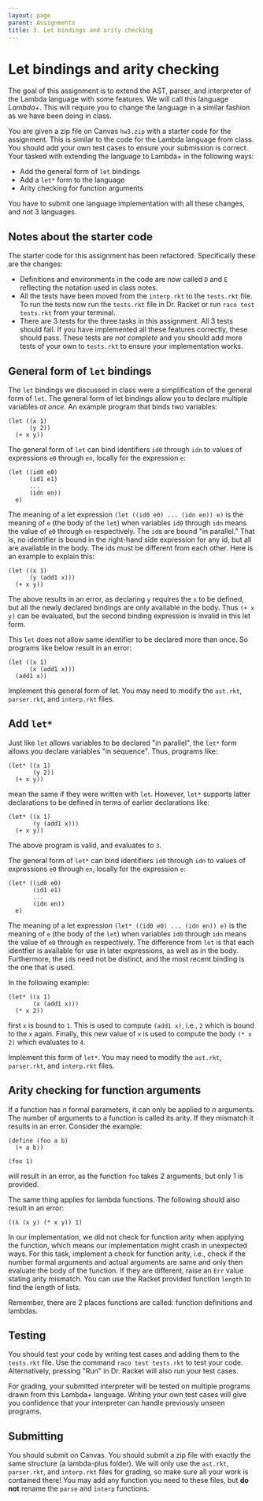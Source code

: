 ```yaml
---
layout: page
parent: Assignments
title: 3. Let bindings and arity checking
---
```


# Let bindings and arity checking

The goal of this assignment is to extend the AST, parser, and interpreter of the Lambda language with some features. We will call this language _Lambda+_. This will require you to change the language in a similar fashion as we have been doing in class.

You are given a zip file on Canvas `hw3.zip` with a starter code for the assignment. This is similar to the code for the Lambda language from class. You should add your own test cases to ensure your submission is correct. Your tasked with extending the language to Lambda+ in the following ways:

* Add the general form of `let` bindings
* Add a `let*` form to the language
* Arity checking for function arguments

You have to submit one language implementation with all these changes, and not 3 languages.

## Notes about the starter code

The starter code for this assignment has been refactored. Specifically these are the changes:

* Definitions and environments in the code are now called `D` and `E` reflecting the notation used in class notes.
* All the tests have been moved from the `interp.rkt` to the `tests.rkt` file. To run the tests now run the `tests.rkt` file in Dr. Racket or run `raco test tests.rkt` from your terminal.
* There are 3 tests for the three tasks in this assignment. All 3 tests should fail. If you have implemented all these features correctly, these should pass. These tests are _not complete_ and you should add more tests of your own to `tests.rkt` to ensure your implementation works.

## General form of `let` bindings

The `let` bindings we discussed in class were a simplification of the general form of `let`. The general form of let bindings allow you to declare multiple variables _at once_. An example program that binds two variables:

```racket
(let ((x 1)
      (y 2))
  (+ x y))
```

The general form of `let` can bind identifiers `id0` through `idn` to values of expressions `e0` through `en`, locally for the expression `e`:

```racket
(let ((id0 e0)
      (id1 e1)
      ...
      (idn en))
  e)
```

The meaning of a let expression `(let ((id0 e0) ... (idn en)) e)` is the meaning of `e` (the body of the `let`) when variables `id0` through `idn` means the value of `e0` through `en` respectively. The `id`s are bound "in parallel." That is, no identifier is bound in the right-hand side expression for any id, but all are available in the body. The ids must be different from each other. Here is an example to explain this:

```racket
(let ((x 1)
      (y (add1 x)))
  (+ x y))
```

The above results in an error, as declaring `y` requires the `x` to be defined, but all the newly declared bindings are only available in the body. Thus `(+ x y)` can be evaluated, but the second binding expression is invalid in this let form.

This `let` does not allow same identifier to be declared more than once. So programs like below result in an error:

```racket
(let ((x 1)
      (x (add1 x)))
  (add1 x))
```

Implement this general form of let. You may need to modify the `ast.rkt`, `parser.rkt`, and `interp.rkt` files.

## Add `let*`

Just like `let` allows variables to be declared "in parallel", the `let*` form allows you declare variables "in sequence". Thus, programs like:

```racket
(let* ((x 1)
       (y 2))
  (+ x y))
```

mean the same if they were written with `let`. However, `let*` supports latter declarations to be defined in terms of earlier declarations like:

```racket
(let* ((x 1)
       (y (add1 x)))
  (+ x y))
```

The above program is valid, and evaluates to `3`.

The general form of `let*` can bind identifiers `id0` through `idn` to values of expressions `e0` through `en`, locally for the expression `e`:

```racket
(let* ((id0 e0)
       (id1 e1)
       ...
       (idn en))
  e)
```

The meaning of a let expression `(let* ((id0 e0) ... (idn en)) e)` is the meaning of `e` (the body of the `let`) when variables `id0` through `idn` means the value of `e0` through `en` respectively. The difference from `let` is that each identfier is available for use in later expressions, as well as in the body. Furthermore, the `id`s need not be distinct, and the most recent binding is the one that is used.

In the following example:

```racket
(let* ((x 1)
       (x (add1 x)))
  (* x 2))
```

first `x` is bound to `1`. This is used to compute `(add1 x)`, i.e., `2` which is bound to the `x` again. Finally, this new value of `x` is used to compute the body `(* x 2)` which evaluates to `4`.

Implement this form of `let*`. You may need to modify the `ast.rkt`, `parser.rkt`, and `interp.rkt` files.

## Arity checking for function arguments

If a function has _n_ formal parameters, it can only be applied to _n_ arguments. The number of arguments to a function is called its arity. If they mismatch it results in an error. Consider the example:

```racket
(define (foo a b)
  (+ a b))

(foo 1)
```

will result in an error, as the function `foo` takes 2 arguments, but only 1 is provided.

The same thing applies for lambda functions. The following should also result in an error:

```racket
((λ (x y) (* x y)) 1)
```

In our implementation, we did not check for function arity when applying the function, which means our implementation might crash in unexpected ways. For this task, implement a check for function arity, i.e., check if the number formal arguments and actual arguments are same and only then evaluate the body of the function. If they are different, raise an `Err` value stating arity mismatch. You can use the Racket provided function `length` to find the length of lists.

Remember, there are 2 places functions are called: function definitions and lambdas.

## Testing

You should test your code by writing test cases and adding them to the `tests.rkt` file. Use the command `raco test tests.rkt` to test your code. Alternatively, pressing "Run" in Dr. Racket will also run your test cases.

For grading, your submitted interpreter will be tested on multiple programs drawn from this Lambda+ language. Writing your own test cases will give you confidence that your interpreter can handle previously unseen programs.

## Submitting

You should submit on Canvas. You should submit a zip file with exactly the same structure (a lambda-plus folder). We will only use the `ast.rkt`, `parser.rkt`, and `interp.rkt` files for grading, so make sure all your work is contained there! You may add any function you need to these files, but **do not** rename the `parse` and `interp` functions.
